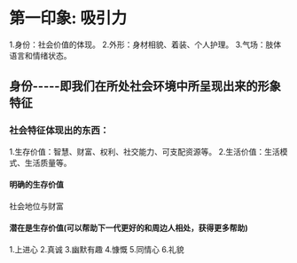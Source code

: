 # 第一印象: 吸引力
1.身份：社会价值的体现。
2.外形：身材相貌、着装、个人护理。
3.气场：肢体语言和情绪状态。

## 身份-----即我们在所处社会环境中所呈现出来的形象特征
### 社会特征体现出的东西：
  1.生存价值：智慧、财富、权利、社交能力、可支配资源等。
  2.生活价值：生活模式、生活质量等。

#### 明确的生存价值
  社会地位与财富
#### 潜在是生存价值(可以帮助下一代更好的和周边人相处，获得更多帮助)
  1.上进心
  2.真诚
  3.幽默有趣
  4.慷慨
  5.同情心
  6.礼貌

### 
